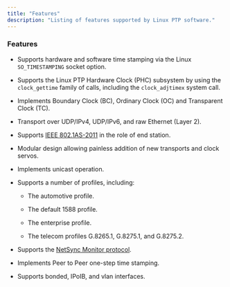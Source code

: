 ```yaml
---
title: "Features"
description: "Listing of features supported by Linux PTP software."
---
```


### Features

  - Supports hardware and software time stamping via the Linux
    `SO_TIMESTAMPING` socket option.

  - Supports the Linux PTP Hardware Clock (PHC) subsystem by using the
    `clock_gettime` family of calls, including the `clock_adjtimex` system
    call.

  - Implements Boundary Clock (BC), Ordinary Clock (OC) and
    Transparent Clock (TC).

  - Transport over UDP/IPv4, UDP/IPv6, and raw Ethernet (Layer 2).

  - Supports [IEEE 802.1AS-2011](https://standards.ieee.org/standard/802_1AS-2011.html) in the role of end station.

  - Modular design allowing painless addition of new transports and
    clock servos.

  - Implements unicast operation.

  - Supports a number of profiles, including:

    - The automotive profile.

    - The default 1588 profile.

    - The enterprise profile.

    - The telecom profiles G.8265.1, G.8275.1, and G.8275.2.

  - Supports the [NetSync Monitor protocol](https://www.meinbergglobal.com/english/news/optimize-network-synchronization-with-the-netsync-monitor.htm).

  - Implements Peer to Peer one-step time stamping.

  - Supports bonded, IPoIB, and vlan interfaces.

&nbsp; 

  